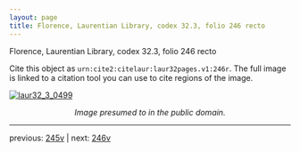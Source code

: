 ```yaml
---
layout: page
title: Florence, Laurentian Library, codex 32.3, folio 246 recto
---
```


Florence, Laurentian Library, codex 32.3, folio 246 recto

Cite this object as `urn:cite2:citelaur:laur32pages.v1:246r`.  The full image is linked to a citation tool you can use to cite regions of the image.

[![laur32_3_0499](http://www.homermultitext.org/iipsrv?IIIF=/project/homer/pyramidal/deepzoom/citelaur/laur32imgs/v1/laur32_3_0499.tif/full/800,/0/default.jpg)](http://www.homermultitext.org/ict2/?urn=urn:cite2:citelaur:laur32imgs.v1:laur32_3_0499) 

<p style="text-align: center; font-style: italic;">Image presumed to in the public domain.</p>

---

previous: [245v](../245v/) | next: [246v](../246v/)